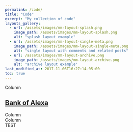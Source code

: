 ```yaml
---
permalink: /code/
title: "Code"
excerpt: "My collection of code"
layouts_gallery:
  - url: /assets/images/mm-layout-splash.png
    image_path: /assets/images/mm-layout-splash.png
    alt: "splash layout example"
  - url: /assets/images/mm-layout-single-meta.png
    image_path: /assets/images/mm-layout-single-meta.png
    alt: "single layout with comments and related posts"
  - url: /assets/images/mm-layout-archive.png
    image_path: /assets/images/mm-layout-archive.png
    alt: "archive layout example"
last_modified_at: 2017-11-06T16:27:14-05:00
toc: true
---
```


<link rel="stylesheet" href="https://maxcdn.bootstrapcdn.com/bootstrap/3.3.7/css/bootstrap.min.css" integrity="sha384-BVYiiSIFeK1dGmJRAkycuHAHRg32OmUcww7on3RYdg4Va+PmSTsz/K68vbdEjh4u" crossorigin="anonymous">

<div class="container">
  <div class="row">
    <div class="col"></div>
    <div class="col">Column</div>
    <div class="w-100"><h2><a href="https://devpost.com/software/bank-of-alexa">Bank of Alexa</a></h2></div>
    <div class="col">Column</div>
    <div class="col">Column</div>
  </div>
  <div class="row">
    <div class="col"> TEST </div>
  </div>
</div>